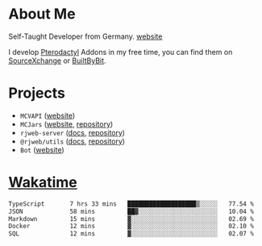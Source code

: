 # About Me

Self-Taught Developer from Germany. [website](https://rjansen.dev)

I develop [Pterodactyl](https://pterodactyl.io) Addons in my free time, you can find
them on [SourceXchange](https://www.sourcexchange.net/teams/356/profile) or [BuiltByBit](https://builtbybit.com/search/3078009).

# Projects

- `MCVAPI` ([website](https://versions.mcjars.app))
- `MCJars` ([website](https://mcjars.app), [repository](https://github.com/0x7d8/mcjar))
- `rjweb-server` ([docs](https://server.rjweb.dev), [repository](https://github.com/0x7d8/NPM_WEB-SERVER))
- `@rjweb/utils` ([docs](https://utils.rjweb.dev), [repository](https://github.com/0x7d8/rjweb-utils))
- `Bot` ([website](https://bot.rjns.dev))

# [Wakatime](https://wakatime.com/@0x7d8)

<!--START_SECTION:waka-->

```txt
TypeScript       7 hrs 33 mins   ███████████████████▒░░░░░   77.54 %
JSON             58 mins         ██▓░░░░░░░░░░░░░░░░░░░░░░   10.04 %
Markdown         15 mins         ▓░░░░░░░░░░░░░░░░░░░░░░░░   02.69 %
Docker           12 mins         ▓░░░░░░░░░░░░░░░░░░░░░░░░   02.10 %
SQL              12 mins         ▓░░░░░░░░░░░░░░░░░░░░░░░░   02.07 %
```

<!--END_SECTION:waka-->
